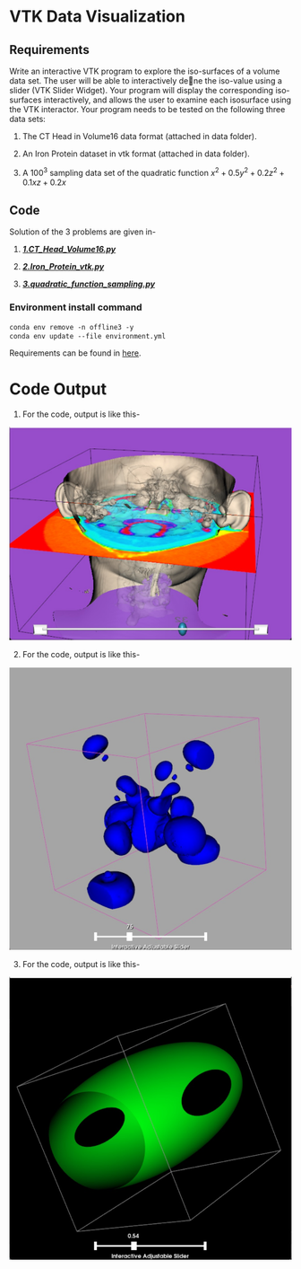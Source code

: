 # VTK Data Visualization

## Requirements

Write an interactive VTK program to explore the iso-surfaces of a volume data set. The user will be able to interactively dene the iso-value using a slider (VTK Slider Widget). Your program will display the corresponding iso-surfaces interactively, and allows the user to examine each isosurface using the VTK interactor. Your program needs to be tested on the following three data sets:

1. The CT Head in Volume16 data format (attached in data folder).

2. An Iron Protein dataset in vtk format (attached in data folder).

3. A $100^3$ sampling data set of the quadratic function $x^2+ 0.5y^2 + 0.2z^2 + 0.1xz + 0.2x$

## Code

Solution of the 3 problems are given in-

1. ***[1.CT_Head_Volume16.py](./1.CT_Head_Volume16.py)***

2. ***[2.Iron_Protein_vtk.py](./2.Iron_Protein_vtk.py)***

3. ***[3.quadratic_function_sampling.py](./3.quadratic_function_sampling.py)***

### Environment install command

```
conda env remove -n offline3 -y
conda env update --file environment.yml
```

Requirements can be found in [here](./environment.yml).

# Code Output

1. For the code, output is like this-

![image info](./.doc/1.jpg)

2. For the code, output is like this-

![image info](./.doc/2.jpg)

3. For the code, output is like this-

![image info](./.doc/3.jpg)
